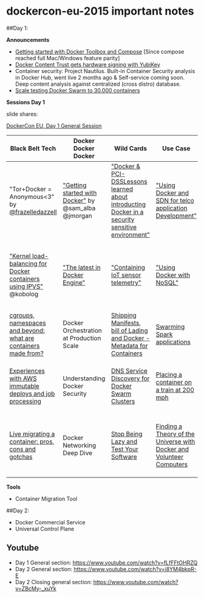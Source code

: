 # dockercon-eu-2015 important notes

##Day 1:

**Announcements**
- [Getting started with Docker Toolbox and Compose](http://blog.docker.com/2015/11/docker-toolbox-compose/) [Since compose reached full Mac/Windows feature parity]
- [Docker Content Trust gets hardware signing with YubiKey](https://blog.docker.com/2015/11/docker-content-trust-yubikey/)
- Container security: Project Nautilus. Built-in Container Security analysis in Docker Hub, went live 2 months ago & Self-service coming soon. Deep content analysis against centralized (cross distro) database.
- [Scale testing Docker Swarm to 30.000 containers](https://blog.docker.com/2015/11/scale-testing-docker-swarm-30000-containers/)

**Sessions Day 1**

slide shares:

[DockerCon EU, Day 1 General Session](https://www.slideshare.net/Docker/dockercon-eu-day-1-general-session)

| Black Belt Tech                                                                                                                                                | Docker Docker Docker                                                                                                 | Wild Cards                                                                                                                                                                                                | Use Case                                                                                                                                                                      | Eco System                                                                    | Contribute & Collaborate                                              |
|----------------------------------------------------------------------------------------------------------------------------------------------------------------|----------------------------------------------------------------------------------------------------------------------|-----------------------------------------------------------------------------------------------------------------------------------------------------------------------------------------------------------|-------------------------------------------------------------------------------------------------------------------------------------------------------------------------------|-------------------------------------------------------------------------------|-----------------------------------------------------------------------|
| "Tor+Docker = Anonymous<3" by [@frazelledazzell](http://twitter.com/frazelledazzell)                                                                           | ["Getting started with Docker"](http://www.slideshare.net/Docker/getting-started-with-docker) by  @sam_alba @jmorgan | ["Docker & PCI-DSSLessons learned about introducting Docker in a security sensitive environment"](http://www.slideshare.net/Docker/docker-and-pcidss-lessons-learned-in-a-security-sensitive-environment) | ["Using Docker and SDN for telco application Development"](http://www.slideshare.net/Docker/using-docker-and-sdn-for-telcograde-applications)                                 | Microsoft, Docker and our ongoing Journey together                            | Intro to the Docker  Project: Engine, Networking, Swarm, Distribution |
| ["Kernel load-balancing for Docker containers using IPVS"](http://www.slideshare.net/Docker/kernel-load-balancing-for-docker-containers-using-ipvs) @kobolog   | ["The latest in Docker Engine"](http://www.slideshare.net/Docker/the-latest-on-docker-engine-55435952)               | ["Containing IoT sensor telemetry"](http://www.slideshare.net/Docker/containing-iot-sensor-telemtry)                                                                                                      | ["Using Docker with NoSQL"](http://www.slideshare.net/Docker/using-docker-with-nosql)                                                                                         | How are containers enabling 20th Century Fox to release the next great movie? |                                                                       |
| [cgroups, namespaces and beyond: what are containers made from?](http://www.slideshare.net/Docker/cgroups-namespaces-and-beyond-what-are-containers-made-from) | Docker Orchestration at Production Scale                                                                             | [Shipping Manifests, bill of Lading and Docker - Metadata for Containers](http://www.slideshare.net/Docker/shipping-manifests-bill-of-lading-and-docker-metadata-and-container)                           | [Swarming Spark applications](http://www.slideshare.net/Docker/zoe-swarming-spark-applications)                                                                               | Lightning Talks: Univa, ClusterHQ, Rancher                                    |                                                                       |
| [Experiences with AWS immutable deploys and job processing](http://www.slideshare.net/Docker/experiences-with-aws-immutable-deploys-and-job-processing)        | Understanding Docker Security                                                                                        | [DNS Service Discovery for Docker Swarm Clusters](http://www.slideshare.net/Docker/dns-service-discovery-for-docker-swarm)                                                                                | [Placing a container on a train at 200 mph](http://www.slideshare.net/Docker/placing-a-container-on-a-train-at-200mph)                                                        | Lightning Talks: CloudBees, Ruxit, Cloudsoft                                  | Introduction to the Docker Project: Machine, Kitematic, Compose       |
| [Live migrating a container: pros, cons and gotchas](http://www.slideshare.net/Docker/shipping-manifests-bill-of-lading-and-docker-metadata-and-container)     | Docker Networking Deep Dive                                                                                          | [Stop Being Lazy and Test Your Software](http://www.slideshare.net/Docker/stop-being-lazy-and-test-your-software-55436588)                                                                                | [Finding a Theory of the Universe with Docker and Volunteer Computers](http://www.slideshare.net/Docker/finding-a-theory-of-the-universe-with-docker-and-volunteer-computers) | Lightning Talks: Google, Raspberry Pi Challenge Winner, Resin.io              |                                                                       |

**Tools**
- Container Migration Tool

##Day 2:
- Docker Commercial Service
- Universal Control Plane

## Youtube
- Day 1 General section: https://www.youtube.com/watch?v=fLfFFtOHRZQ
- Day 2 General section: https://www.youtube.com/watch?v=i8YM4bkpR-E
- Day 2 Closing general section: https://www.youtube.com/watch?v=ZBcMy-_xuYk

